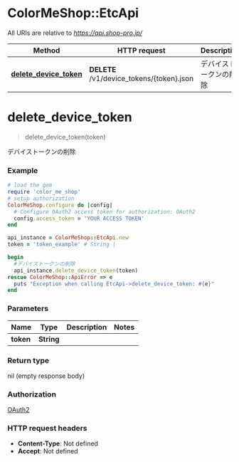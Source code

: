 # ColorMeShop::EtcApi

All URIs are relative to *https://api.shop-pro.jp/*

Method | HTTP request | Description
------------- | ------------- | -------------
[**delete_device_token**](EtcApi.md#delete_device_token) | **DELETE** /v1/device_tokens/{token}.json | デバイストークンの削除


# **delete_device_token**
> delete_device_token(token)

デバイストークンの削除

### Example
```ruby
# load the gem
require 'color_me_shop'
# setup authorization
ColorMeShop.configure do |config|
  # Configure OAuth2 access token for authorization: OAuth2
  config.access_token = 'YOUR ACCESS TOKEN'
end

api_instance = ColorMeShop::EtcApi.new
token = 'token_example' # String | 

begin
  #デバイストークンの削除
  api_instance.delete_device_token(token)
rescue ColorMeShop::ApiError => e
  puts "Exception when calling EtcApi->delete_device_token: #{e}"
end
```

### Parameters

Name | Type | Description  | Notes
------------- | ------------- | ------------- | -------------
 **token** | **String**|  | 

### Return type

nil (empty response body)

### Authorization

[OAuth2](../README.md#OAuth2)

### HTTP request headers

 - **Content-Type**: Not defined
 - **Accept**: Not defined



